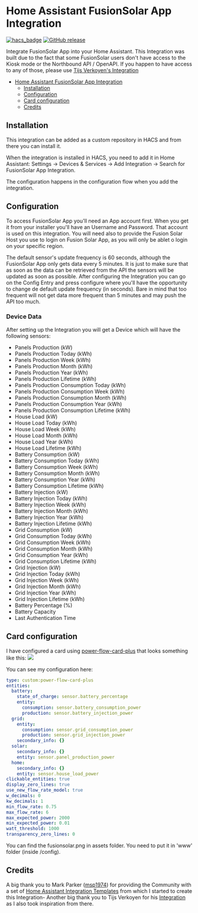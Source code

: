 # Home Assistant FusionSolar App Integration

[![hacs_badge](https://img.shields.io/badge/HACS-Default-41BDF5.svg)](https://github.com/hacs/integration)
[![GitHub release](https://img.shields.io/github/release/hcraveiro/Home-Assistant-FusionSolar-App.svg)](https://github.com/hcraveiro/Home-Assistant-FusionSolar-App/releases/)

Integrate FusionSolar App into your Home Assistant. This Integration was built due to the fact that some FusionSolar users don't have access to the Kiosk mode or the Northbound API / OpenAPI. If you happen to have access to any of those, please use [Tijs Verkoyen's Integration](https://github.com/tijsverkoyen/HomeAssistant-FusionSolar) 

- [Home Assistant FusionSolar App Integration](#home-assistant-fusionsolar-app-integration)
    - [Installation](#installation)
    - [Configuration](#configuration)
    - [Card configuration](#card-configuration)
    - [Credits](#credits)

## Installation

This integration can be added as a custom repository in HACS and from there you can install it.

When the integration is installed in HACS, you need to add it in Home Assistant: Settings → Devices & Services → Add Integration → Search for FusionSolar App Integration.

The configuration happens in the configuration flow when you add the integration.

## Configuration

To access FusionSolar App you'll need an App account first. When you get it from your installer you'll have an Username and Password. That account is used on this integration. You will need also to provide the Fusion Solar Host you use to login on Fusion Solar App, as you will only be ablet o login on your specific region.

The default sensor's update frequency is 60 seconds, although the FusionSolar App only gets data every 5 minutes. It is just to make sure that as soon as the data can be retrieved from the API the sensors will be updated as soon as possible. After configuring the Integration you can go on the Config Entry and press configure where you'll have the opportunity to change de default update frequency (in seconds). Bare in mind that too frequent will not get data more frequent than 5 minutes and may push the API too much.


### Device Data

After setting up the Integration you will get a Device which will have the following sensors:
* Panels Production (kW)
* Panels Production Today (kWh)
* Panels Production Week (kWh)
* Panels Production Month (kWh)
* Panels Production Year (kWh)
* Panels Production Lifetime (kWh)
* Panels Production Consumption Today (kWh)
* Panels Production Consumption Week (kWh)
* Panels Production Consumption Month (kWh)
* Panels Production Consumption Year (kWh)
* Panels Production Consumption Lifetime (kWh)
* House Load (kW)
* House Load Today (kWh)
* House Load Week (kWh)
* House Load Month (kWh)
* House Load Year (kWh)
* House Load Lifetime (kWh)
* Battery Consumption (kW)
* Battery Consumption Today (kWh)
* Battery Consumption Week (kWh)
* Battery Consumption Month (kWh)
* Battery Consumption Year (kWh)
* Battery Consumption Lifetime (kWh)
* Battery Injection (kW)
* Battery Injection Today (kWh)
* Battery Injection Week (kWh)
* Battery Injection Month (kWh)
* Battery Injection Year (kWh)
* Battery Injection Lifetime (kWh)
* Grid Consumption (kW)
* Grid Consumption Today (kWh)
* Grid Consumption Week (kWh)
* Grid Consumption Month (kWh)
* Grid Consumption Year (kWh)
* Grid Consumption Lifetime (kWh)
* Grid Injection (kW)
* Grid Injection Today (kWh)
* Grid Injection Week (kWh)
* Grid Injection Month (kWh)
* Grid Injection Year (kWh)
* Grid Injection Lifetime (kWh)
* Battery Percentage (%)
* Battery Capacity
* Last Authentication Time

## Card configuration

I have configured a card using [power-flow-card-plus](https://github.com/flixlix/power-flow-card-plus) that looks something like this:
<a href="#"><img src="https://raw.githubusercontent.com/hcraveiro/Home-Assistant-FusionSolar-App/main/assets/card.png"></a>

You can see my configuration here:

```yaml
type: custom:power-flow-card-plus
entities:
  battery:
    state_of_charge: sensor.battery_percentage
    entity:
      consumption: sensor.battery_consumption_power
      production: sensor.battery_injection_power
  grid:
    entity:
      consumption: sensor.grid_consumption_power
      production: sensor.grid_injection_power
    secondary_info: {}
  solar:
    secondary_info: {}
    entity: sensor.panel_production_power
  home:
    secondary_info: {}
    entity: sensor.house_load_power
clickable_entities: true
display_zero_lines: true
use_new_flow_rate_model: true
w_decimals: 0
kw_decimals: 1
min_flow_rate: 0.75
max_flow_rate: 6
max_expected_power: 2000
min_expected_power: 0.01
watt_threshold: 1000
transparency_zero_lines: 0
```

You can find the fusionsolar.png in assets folder. You need to put it in 'www' folder (inside /config).

## Credits

A big thank you to Mark Parker ([msp1974](https://github.com/msp1974)) for providing the Community with a set of [Home Assistant Integration Templates](https://github.com/msp1974/HAIntegrationExamples) from which I started to create this Integration-
Another big thank you to Tijs Verkoyen for his [Integration](https://github.com/tijsverkoyen/HomeAssistant-FusionSolar) as I also took inspiration from there.
